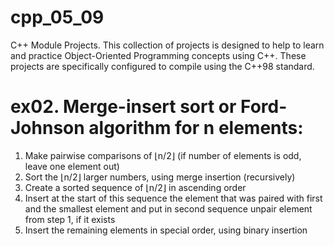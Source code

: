 # cpp_05_09
C++ Module Projects. This collection of projects is designed to help to learn and practice Object-Oriented Programming concepts using C++. These projects are specifically configured to compile using the C++98 standard.

# ex02. Merge-insert sort or Ford-Johnson algorithm for n elements:
1. Make pairwise comparisons of ⌊n/2⌋ (if number of elements is odd, leave one element out)
2. Sort the ⌊n/2⌋ larger numbers, using merge insertion (recursively)
3. Create a sorted sequence of ⌊n/2⌋ in ascending order
4. Insert at the start of this sequence the element that was paired with first and the smallest element
  and put in second sequence unpair element from step 1, if it exists
6. Insert the remaining elements in special order, using binary insertion
